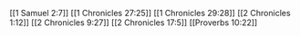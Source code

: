 [[1 Samuel 2:7]]
[[1 Chronicles 27:25]]
[[1 Chronicles 29:28]]
[[2 Chronicles 1:12]]
[[2 Chronicles 9:27]]
[[2 Chronicles 17:5]]
[[Proverbs 10:22]]
